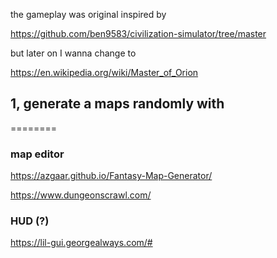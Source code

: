

the gameplay was original inspired by

https://github.com/ben9583/civilization-simulator/tree/master

but later on I wanna change to 

https://en.wikipedia.org/wiki/Master_of_Orion

1, generate a maps randomly with
   - 

========


### map editor

https://azgaar.github.io/Fantasy-Map-Generator/

https://www.dungeonscrawl.com/


### HUD (?)

https://lil-gui.georgealways.com/#
